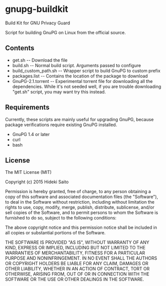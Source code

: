 gnupg-buildkit
==============

Build Kit for GNU Privacy Guard

Script for building GnuPG on Linux from the official source.

Contents
--------

- get.sh -- Download the file
- build.sh -- Normal build script. Arguments passed to configure
- build_custom_path.sh -- Wrapper script to build GnuPG to custom prefix
- packages.list -- Contains the location of the package to download
- GnuPG-2.1.torrent -- Experimental torrent file for downloading all the dependencies. While it's not seeded well, if you are trouble downloading "get.sh" script, you may want try this instead.

Requirements
------------
Currently, these scripts are mainly useful for upgrading GnuPG, because package verifications require existing GnuPG installed.

- GnuPG 1.4 or later
- curl
- bash

License
-------
The MIT License (MIT)

Copyright (c) 2015 Hideki Saito

Permission is hereby granted, free of charge, to any person obtaining a copy
of this software and associated documentation files (the "Software"), to deal
in the Software without restriction, including without limitation the rights
to use, copy, modify, merge, publish, distribute, sublicense, and/or sell
copies of the Software, and to permit persons to whom the Software is
furnished to do so, subject to the following conditions:

The above copyright notice and this permission notice shall be included in
all copies or substantial portions of the Software.

THE SOFTWARE IS PROVIDED "AS IS", WITHOUT WARRANTY OF ANY KIND, EXPRESS OR
IMPLIED, INCLUDING BUT NOT LIMITED TO THE WARRANTIES OF MERCHANTABILITY,
FITNESS FOR A PARTICULAR PURPOSE AND NONINFRINGEMENT. IN NO EVENT SHALL THE
AUTHORS OR COPYRIGHT HOLDERS BE LIABLE FOR ANY CLAIM, DAMAGES OR OTHER
LIABILITY, WHETHER IN AN ACTION OF CONTRACT, TORT OR OTHERWISE, ARISING FROM,
OUT OF OR IN CONNECTION WITH THE SOFTWARE OR THE USE OR OTHER DEALINGS IN
THE SOFTWARE.
